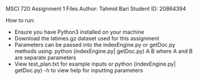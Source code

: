 MSCI 720 Assignment 1 Files
Author: Tahmid Bari
Student ID: 20864394

How to run:
- Ensure you have Python3 installed on your machine
- Download the latimes.gz dataset used for this assignment
- Parameters can be passed into the indexEngine.py or getDoc.py methods using: python (indexEngine.py| getDoc.py) A B
  where A and B are separate parameters
- View test_plan.txt for example inputs or python (indexEngine.py| getDoc.py) -h to view help for inputting parameters
